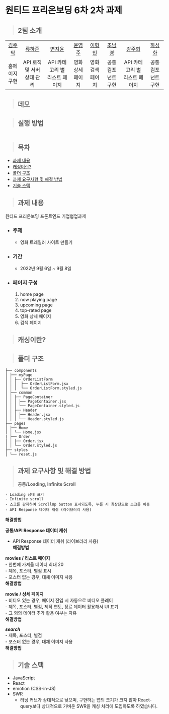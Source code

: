 # 원티드 프리온보딩 6차 2차 과제

> ## 2팀 소개

<table>
    <tr>
        <td height="50px" align="center"> <a href="https://github.com/"> 김주탁 </a> <br></td>
        <td height="50px" align="center"> <a href="https://github.com/"> 류하준 </a> <br></td>
        <td height="50px" align="center"> <a href="https://github.com/"> 변지윤 </a> <br></td>
        <td height="50px" align="center"> <a href="https://github.com/"> 윤영주 </a> <br></td>
        <td height="50px" align="center"> <a href="https://github.com/"> 이형민 </a> <br></td>
        <td height="50px" align="center"> <a href="https://github.com/"> 조남경 </a> <br></td>
        <td height="50px" align="center"> <a href="https://github.com/"> 강주희 </a> <br></td>
        <td height="50px" align="center"> <a href="https://github.com/"> 하성화 </a> <br></td>
    </tr>
<tr>
        <td align="center">홈페이지 구현</td>
        <td align="center">API 로직 및 서버 상태 관리</td>
        <td align="center">API 카테고리 별 리스트 페이지</td>
        <td align="center">영화 상세 페이지</td>
        <td align="center">영화 검색 페이지</td>
        <td align="center">공통 컴포넌트 구현</td>
        <td align="center">API 카테고리 별 리스트 페이지</td>
        <td align="center">공통 컴포넌트 구현</td>
    </tr>
</table>

> ## 데모

> ## 실행 방법

```

```

> ## 목차

- [과제 내용](#과제-내용)
- [캐싱이란?](#캐싱이란?)
- [폴더 구조](#폴더-구조)
- [과제 요구사항 및 해결 방법](#과제-요구사항-및-해결-방법)
- [기술 스택](#기술-스택)

> ## 과제 내용

원티드 프리온보딩 프론트엔드 기업협업과제

- ### 주제
  - 영화 트레일러 사이트 만들기
- ### 기간
  - 2022년 9월 6일 ~ 9월 8일
- ### 페이지 구성

  1. home page
  2. now playing page
  3. upcoming page
  4. top-rated page
  5. 영화 상세 페이지
  6. 검색 페이지

> ## 캐싱이란?

> ## 폴더 구조

```
├── components
│ ├── myPage
│ │ ├── OrderListForm
│ │ │  ├── OrderListForm.jsx
│ │ │  └── OrderListForm.styled.js
│ ├── common
│ │ ├── PageContainer
│ │ │ ├── PageContainer.jsx
│ │ │ └── PageContainer.styled.js
│ │ ├── Header
│ │ │ ├── Header.jsx
│ │ │ └── Header.styled.js
├── pages
│ ├── Home
│ │ └── Home.jsx
| ├── Order
│ │ ├── Order.jsx
│ │ └── Order.styled.js
├── styles
│ └── reset.js
```

> ## 과제 요구사항 및 해결 방법
>
> **공통/Loading, Infinite Scroll**  

    - Loading 상태 표기     
    - Infinite scroll       
    - 스크롤 감지하여 ScrollUp button 표시되도록, 누를 시 최상단으로 스크롤 이동      
    - API Response 데이터 캐쉬 (라이브러리 사용)  
  
**해결방법**  

**공통/API Response 데이터 캐쉬**   
  - API Response 데이터 캐쉬 (라이브러리 사용)  
**해결방법**    

**movies / 리스트 페이지**  
    - 한번에 가져올 데이터 최대 20      
    - 제목, 포스터, 별점 표시       
    - 포스터 없는 경우, 대체 이미지 사용        
**해결방법**        

**movie / 상세 페이지**     
     - 비디오 있는 경우, 페이지 진입 시 자동으로 비디오 플레이  
     - 제목, 포스터, 별점, 제작 연도, 장르 데이터 활용해서 UI 표기      
     - 그 외의 데이터 추가 활용 여부는 자유     
**해결방법**        

**_search_**    
    - 제목, 포스터, 별점    
    - 포스터 없는 경우, 대체 이미지 사용        
**해결방법**        

> ## 기술 스택

- JavaScript
- React
- emotion (CSS-in-JS)
- SWR
  - 러닝 커브가 상대적으로 낮으며, 구현하는 앱의 크기가 크지 않아 React-query보다 상대적으로 가벼운 SWR을 캐싱 처리에 도입하도록 하였습니다.
